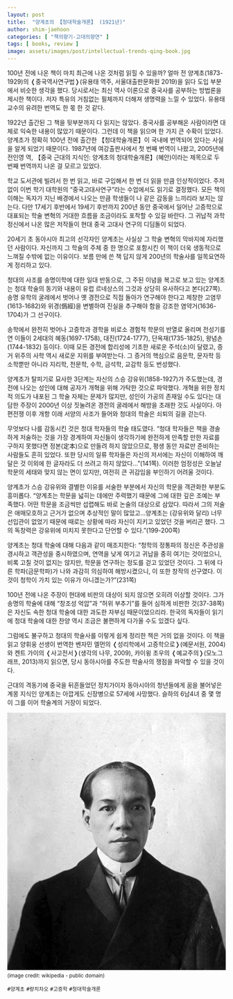 ```yaml
---
layout: post
title:  "양계초의 【청대학술개론】 (1921년)"
author: shim-jaehoon
categories: [ "책의향기-고대의향연" ] 
tags: [ books, review ] 
image: assets/images/post/intellectual-trends-qing-book.jpg
---
```


100년 전에 나온 책이 마치 최근에 나온 것처럼 읽힐 수 있을까? 얼마 전 양계초(1873-1929)의 &#10092;중국역사연구법&#10093;(유용태 역주, 서울대출판문화원 2019)을 읽다 도입 부분에서 비슷한 생각을 했다. 당시로서는 최신 역사 이론으로 중국사를 공부하는 방법론을 제시한 책이다. 저자 특유의 거침없는 필체까지 더해져 생명력을 느낄 수 있었다. 유용태 교수의 유려한 번역도 한 몫 한 것 같다.

1922년 출간된 그 책을 뒷부분까지 다 읽지는 않았다. 중국사를 공부해온 사람이라면 대체로 익숙한 내용이 많았기 때문이다. 그런데 이 책을 읽으며 한 가지 큰 수확이 있었다. 양계초가 정확히 100년 전에 출간한 【청대학술개론】이 국내에 번역되어 있다는 사실을 알게 되었기 때문이다. 1987년에 여강출판사에서 첫 번째 번역이 나왔고, 2005년에 전인영 역, 【중국 근대의 지식인: 양계초의 청대학술개론】(혜안)이라는 제목으로 두 번째 번역까지 나온 걸 모르고 있었다.

학교 도서관에 빌려서 한 번 읽고, 바로 구입해서 한 번 더 읽을 만큼 인상적이었다. 주저 없이 이번 학기 대학원의 “중국고대사연구”라는 수업에서도 읽기로 결정했다. 모든 책의 이해는 독자가 지닌 배경에서 나오는 만큼 학생들이 나 같은 감동을 느끼리라 보지는 않는다. 다만 17세기 후반에서 19세기 후반까지 200년 동안 중국에서 일어난 고증학으로 대표되는 학술 변혁의 거대한 흐름을 조금이라도 포착할 수 있길 바란다. 그 귀납적 과학 정신에서 나온 많은 저작들이 현대 중국 고대사 연구의 디딤돌이 되었다.

20세기 초 동아시아 최고의 선각자인 양계초는 사실상 그 학술 변혁의 막바지에 자리했던 사람이다. 자신까지 그 학술의 주체 중 한 명으로 포함시킨 이 책이 더욱 생동적으로 느껴질 수밖에 없는 이유이다. 보름 만에 쓴 책 답지 않게 200년의 학술사를 일목요연하게 정리하고 있다.

청대의 사조를 송명이학에 대한 일대 반동으로, 그 주된 이념을 복고로 보고 있는 양계초는 청대 학술의 동기와 내용이 유럽 르네상스의 그것과 상당히 유사하다고 본다(27쪽). 송명 유학의 굴레에서 벗어나 옛 경전으로 직접 돌아가 연구해야 한다고 제창한 고염무(1613-1682)와 위경(僞經)을 변별하여 진실을 추구해야 함을 강조한 염약거(1636-1704)가 그 선구이다.

송학에서 완전히 벗어나 고증학과 경학을 비로소 경험적 학문의 반열로 올리며 전성기를 연 이들이 2세대의 혜동(1697-1758), 대진(1724-1777), 단옥재(1735-1825), 왕념손(1744-1832) 등이다. 이때 모든 경전에 합리성에 기초한 새로운 주석(소)이 달렸고, 증거 위주의 사학 역시 새로운 지위를 부여받는다. 그 증거의 핵심으로 음운학, 문자학 등 소학뿐만 아니라 지리학, 천문학, 수학, 금석학, 교감학 등도 번성했다.

양계초가 탈피기로 묘사한 3단계는 자신의 스승 강유위(1858-1927)가 주도했는데, 경전에 나오는 성인에 대해 공자가 개혁을 위해 가탁한 것으로 파악했다. 개혁을 위한 정치적 의도가 내포된 그 학술 자체는 문제가 많지만, 성인이 가공의 존재일 수도 있다는 대담한 주장이 2000년 이상 짓눌려온 경전의 굴레에서 해방을 초래한 것도 사실이다. 아편전쟁 이후 개항 이래 서양의 사조가 들어와 청대의 학술은 쇠퇴의 길을 걷는다.


무엇보다 나를 감동시킨 것은 청대 학자들의 학술 태도였다. “청대 학자들은 책을 경솔하게 저술하는 것을 가장 경계하여 자신들이 생각하기에 완전하게 만족할 만한 자료를 구하지 못했다면 정본(定本)으로 만들려 하지 않았으므로, 평생 동안 자료만 준비하는 사람들도 흔히 있었다. 또한 당시의 일류 학자들은 자신의 저서에는 자신이 이해하여 깨달은 것 이외에 한 글자라도 더 쓰려고 하지 않았다...”(141쪽). 이러한 엄정성은 오늘날 학문의 세태와 맞지 않는 면이 있지만, 여전히 큰 귀감임을 부인하기 어려울 것이다.


양계초가 스승 강유위와 결별한 이유를 서술한 부분에서 자신의 학문을 객관화한 부분도 흥미롭다. “양계초는 학문을 넓히는 데에만 주력했기 때문에 그에 대한 깊은 조예는 부족했다. 어떤 학문을 조금씩만 섭렵해도 바로 논술의 대상으로 삼았다. 따라서 그의 저술은 애매모호하고 근거가 없으며 추상적인 말이 많았고...양계초는 (강유위와 달리) 너무 선입관이 없었기 때문에 때로는 상황에 따라 자신이 지키고 있었던 것을 버리곤 했다. 그의 독창력은 강유위에 미치지 못한다고 단언할 수 있다.”(199-200쪽)


양계초는 청대 학술에 대해 다음과 같이 매조지한다: “청학의 정통파의 정신은 주관성을 경시하고 객관성을 중시하였으며, 연역을 낮게 여기고 귀납을 중히 여기는 것이었으니, 비록 고칠 것이 없지는 않지만, 학문을 연구하는 정도를 걷고 있었던 것이다. 그 뒤에 다른 학파(금문학파)가 나와 과감히 의심하여 해방시켰으니, 이 또한 창작의 선구였다. 이것이 청학이 가치 있는 이유가 아니겠는가?”(231쪽)


100년 전에 나온 주장이 현대에 비판의 대상이 되지 않으면 오히려 이상할 것이다. 그가 송명의 학술에 대해 “창조성 억압”과 “허위 부추기”를 들어 심하게 비판한 것(37-38쪽)은 자신도 속한 청대 학술에 대한 과도한 자부심 때문이었으리라. 한국의 독자들이 읽기에 청대 학술에 대한 찬양 역시 조금은 불편하게 다가올 수도 있겠다 싶다.


그럼에도 불구하고 청대의 학술사를 이렇게 쉽게 정리한 책은 거의 없을 것이다. 이 책을 읽고 양휘웅 선생이 번역한 벤자민 엘먼의 &#10092;성리학에서 고증학으로&#10093;(예문서원, 2004)와 켄트 가이의 &#10092;사고전서&#10093;(생각의 나무, 2009), 카이윙 초우의 &#10092;예교주의&#10093;(모노그래프, 2013)까지 읽으면, 당시 동아시아를 주도한 학술사의 쟁점을 파악할 수 있을 것이다.


근대의 격동기에 중국을 뒤흔들었던 정치가이자 동아시아의 청년들에게 꿈을 불어넣은 계몽 지식인 양계초는 아깝게도 신장병으로 57세에 사망했다. 슬하의 6남4녀 중 몇 명이 그를 이어 학술계의 거장이 되었다.

![](/assets/images/post/liang-qichao.jpg)
<small>(image credit: wikipedia - public domain)</small>

`#양계초` `#량치차오` `#고증학` `#청대학술개론`
